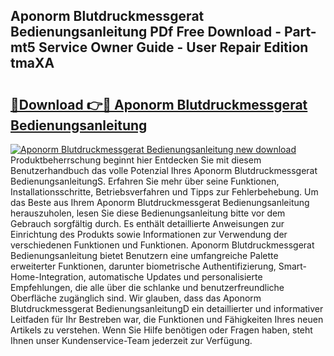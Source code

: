 ## Aponorm Blutdruckmessgerat Bedienungsanleitung PDf Free Download - Part-mt5 Service Owner Guide - User Repair Edition tmaXA

# <h2><a href="http://df1sd5.blite.top/?on=Aponorm+Blutdruckmessgerat+Bedienungsanleitung">🔗Download 👉🔴 Aponorm Blutdruckmessgerat Bedienungsanleitung</a></h2>

[![Aponorm Blutdruckmessgerat Bedienungsanleitung new download](https://i.imgur.com/lujVjoI.png)](http://df1sd5.blite.top/?on=Aponorm+Blutdruckmessgerat+Bedienungsanleitung)
Produktbeherrschung beginnt hier Entdecken Sie mit diesem Benutzerhandbuch das volle Potenzial Ihres Aponorm Blutdruckmessgerat BedienungsanleitungS. Erfahren Sie mehr über seine Funktionen, Installationsschritte, Betriebsverfahren und Tipps zur Fehlerbehebung. Um das Beste aus Ihrem Aponorm Blutdruckmessgerat Bedienungsanleitung herauszuholen, lesen Sie diese Bedienungsanleitung bitte vor dem Gebrauch sorgfältig durch. Es enthält detaillierte Anweisungen zur Einrichtung des Produkts sowie Informationen zur Verwendung der verschiedenen Funktionen und Funktionen. Aponorm Blutdruckmessgerat Bedienungsanleitung bietet Benutzern eine umfangreiche Palette erweiterter Funktionen, darunter biometrische Authentifizierung, Smart-Home-Integration, automatische Updates und personalisierte Empfehlungen, die alle über die schlanke und benutzerfreundliche Oberfläche zugänglich sind. Wir glauben, dass das Aponorm Blutdruckmessgerat BedienungsanleitungD ein detaillierter und informativer Leitfaden für Ihr Bestreben war, die Funktionen und Fähigkeiten Ihres neuen Artikels zu verstehen. Wenn Sie Hilfe benötigen oder Fragen haben, steht Ihnen unser Kundenservice-Team jederzeit zur Verfügung.
